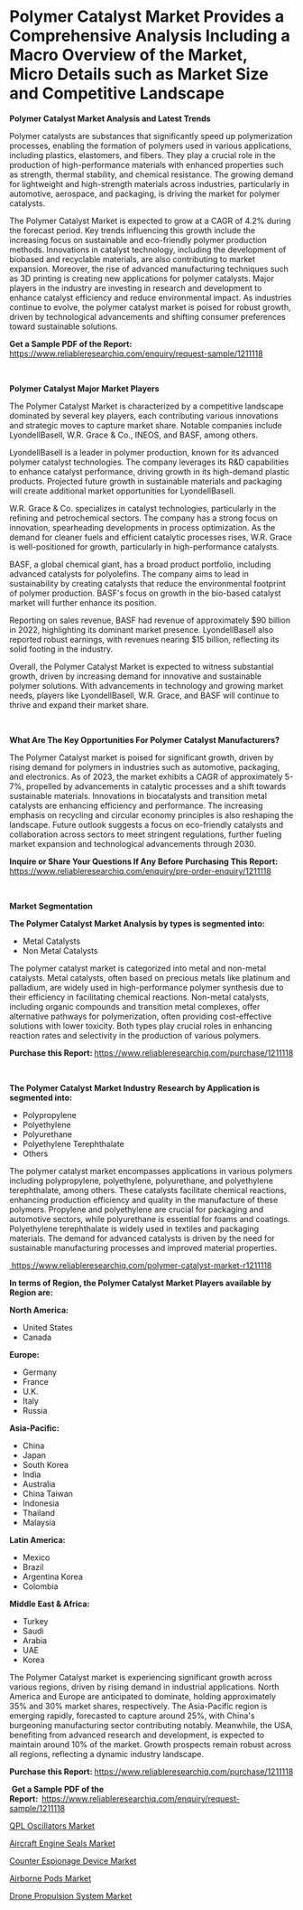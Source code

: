 <p><h1>Polymer Catalyst Market Provides a Comprehensive Analysis Including a Macro Overview of the Market, Micro Details such as Market Size and Competitive Landscape</h1></p><p><strong>Polymer Catalyst Market Analysis and Latest Trends</strong></p>
<p><p>Polymer catalysts are substances that significantly speed up polymerization processes, enabling the formation of polymers used in various applications, including plastics, elastomers, and fibers. They play a crucial role in the production of high-performance materials with enhanced properties such as strength, thermal stability, and chemical resistance. The growing demand for lightweight and high-strength materials across industries, particularly in automotive, aerospace, and packaging, is driving the market for polymer catalysts.</p><p>The Polymer Catalyst Market is expected to grow at a CAGR of 4.2% during the forecast period. Key trends influencing this growth include the increasing focus on sustainable and eco-friendly polymer production methods. Innovations in catalyst technology, including the development of biobased and recyclable materials, are also contributing to market expansion. Moreover, the rise of advanced manufacturing techniques such as 3D printing is creating new applications for polymer catalysts. Major players in the industry are investing in research and development to enhance catalyst efficiency and reduce environmental impact. As industries continue to evolve, the polymer catalyst market is poised for robust growth, driven by technological advancements and shifting consumer preferences toward sustainable solutions.</p></p>
<p><strong>Get a Sample PDF of the Report:&nbsp;</strong> <a href="https://www.reliableresearchiq.com/enquiry/request-sample/1211118?utm_campaign=1137&utm_medium=2&utm_source=Github&utm_content=ia&utm_term=05102024&utm_id=polymer-catalyst">https://www.reliableresearchiq.com/enquiry/request-sample/1211118</a></p>
<p>&nbsp;</p>
<p><strong>Polymer Catalyst Major Market Players</strong></p>
<p><p>The Polymer Catalyst Market is characterized by a competitive landscape dominated by several key players, each contributing various innovations and strategic moves to capture market share. Notable companies include LyondellBasell, W.R. Grace & Co., INEOS, and BASF, among others. </p><p>LyondellBasell is a leader in polymer production, known for its advanced polymer catalyst technologies. The company leverages its R&D capabilities to enhance catalyst performance, driving growth in its high-demand plastic products. Projected future growth in sustainable materials and packaging will create additional market opportunities for LyondellBasell.</p><p>W.R. Grace & Co. specializes in catalyst technologies, particularly in the refining and petrochemical sectors. The company has a strong focus on innovation, spearheading developments in process optimization. As the demand for cleaner fuels and efficient catalytic processes rises, W.R. Grace is well-positioned for growth, particularly in high-performance catalysts.</p><p>BASF, a global chemical giant, has a broad product portfolio, including advanced catalysts for polyolefins. The company aims to lead in sustainability by creating catalysts that reduce the environmental footprint of polymer production. BASF's focus on growth in the bio-based catalyst market will further enhance its position.</p><p>Reporting on sales revenue, BASF had revenue of approximately $90 billion in 2022, highlighting its dominant market presence. LyondellBasell also reported robust earnings, with revenues nearing $15 billion, reflecting its solid footing in the industry.</p><p>Overall, the Polymer Catalyst Market is expected to witness substantial growth, driven by increasing demand for innovative and sustainable polymer solutions. With advancements in technology and growing market needs, players like LyondellBasell, W.R. Grace, and BASF will continue to thrive and expand their market share.</p></p>
<p>&nbsp;</p>
<p><strong>What Are The Key Opportunities For Polymer Catalyst Manufacturers?</strong></p>
<p><p>The Polymer Catalyst market is poised for significant growth, driven by rising demand for polymers in industries such as automotive, packaging, and electronics. As of 2023, the market exhibits a CAGR of approximately 5-7%, propelled by advancements in catalytic processes and a shift towards sustainable materials. Innovations in biocatalysts and transition metal catalysts are enhancing efficiency and performance. The increasing emphasis on recycling and circular economy principles is also reshaping the landscape. Future outlook suggests a focus on eco-friendly catalysts and collaboration across sectors to meet stringent regulations, further fueling market expansion and technological advancements through 2030.</p></p>
<p><strong>Inquire or Share Your Questions If Any Before Purchasing This Report:</strong> <a href="https://www.reliableresearchiq.com/enquiry/pre-order-enquiry/1211118?utm_campaign=1137&utm_medium=2&utm_source=Github&utm_content=ia&utm_term=05102024&utm_id=polymer-catalyst">https://www.reliableresearchiq.com/enquiry/pre-order-enquiry/1211118</a></p>
<p>&nbsp;</p>
<p><strong>Market Segmentation</strong></p>
<p><strong>The Polymer Catalyst Market Analysis by types is segmented into:</strong></p>
<p><ul><li>Metal Catalysts</li><li>Non Metal Catalysts</li></ul></p>
<p><p>The polymer catalyst market is categorized into metal and non-metal catalysts. Metal catalysts, often based on precious metals like platinum and palladium, are widely used in high-performance polymer synthesis due to their efficiency in facilitating chemical reactions. Non-metal catalysts, including organic compounds and transition metal complexes, offer alternative pathways for polymerization, often providing cost-effective solutions with lower toxicity. Both types play crucial roles in enhancing reaction rates and selectivity in the production of various polymers.</p></p>
<p><strong>Purchase this Report:&nbsp;</strong><a href="https://www.reliableresearchiq.com/purchase/1211118?utm_campaign=1137&utm_medium=2&utm_source=Github&utm_content=ia&utm_term=05102024&utm_id=polymer-catalyst">https://www.reliableresearchiq.com/purchase/1211118</a></p>
<p>&nbsp;</p>
<p><strong>The Polymer Catalyst Market Industry Research by Application is segmented into:</strong></p>
<p><ul><li>Polypropylene</li><li>Polyethylene</li><li>Polyurethane</li><li>Polyethylene Terephthalate</li><li>Others</li></ul></p>
<p><p>The polymer catalyst market encompasses applications in various polymers including polypropylene, polyethylene, polyurethane, and polyethylene terephthalate, among others. These catalysts facilitate chemical reactions, enhancing production efficiency and quality in the manufacture of these polymers. Propylene and polyethylene are crucial for packaging and automotive sectors, while polyurethane is essential for foams and coatings. Polyethylene terephthalate is widely used in textiles and packaging materials. The demand for advanced catalysts is driven by the need for sustainable manufacturing processes and improved material properties.</p></p>
<p><a href="https://www.reliableresearchiq.com/polymer-catalyst-market-r1211118?utm_campaign=1137&utm_medium=2&utm_source=Github&utm_content=ia&utm_term=05102024&utm_id=polymer-catalyst">&nbsp;https://www.reliableresearchiq.com/polymer-catalyst-market-r1211118</a></p>
<p><strong>In terms of Region, the Polymer Catalyst Market Players available by Region are:</strong></p>
<p>
    <p> <strong> North America: </strong>
        <ul>
            <li>United States</li>
            <li>Canada</li>
        </ul>
        </p> 
    <p> <strong> Europe: </strong>
        <ul>
            <li>Germany</li>
            <li>France</li>
            <li>U.K.</li>
            <li>Italy</li>
            <li>Russia</li>
        </ul>
        </p> 
    <p> <strong> Asia-Pacific: </strong>
        <ul>
            <li>China</li>
            <li>Japan</li>
            <li>South Korea</li>
            <li>India</li>
            <li>Australia</li>
            <li>China Taiwan</li>
            <li>Indonesia</li>
            <li>Thailand</li>
            <li>Malaysia</li>
        </ul>
        </p> 
    <p> <strong> Latin America: </strong>
        <ul>
            <li>Mexico</li>
            <li>Brazil</li>
            <li>Argentina Korea</li>
            <li>Colombia</li>
        </ul>
        </p> 
    <p> <strong> Middle East & Africa: </strong>
        <ul>
            <li>Turkey</li>
            <li>Saudi</li>
            <li>Arabia</li>
            <li>UAE</li>
            <li>Korea</li>
        </ul>
    </p>
    </p>
<p><p>The Polymer Catalyst market is experiencing significant growth across various regions, driven by rising demand in industrial applications. North America and Europe are anticipated to dominate, holding approximately 35% and 30% market shares, respectively. The Asia-Pacific region is emerging rapidly, forecasted to capture around 25%, with China's burgeoning manufacturing sector contributing notably. Meanwhile, the USA, benefiting from advanced research and development, is expected to maintain around 10% of the market. Growth prospects remain robust across all regions, reflecting a dynamic industry landscape.</p></p>
<p><strong>Purchase this Report: </strong><a href="https://www.reliableresearchiq.com/purchase/1211118?utm_campaign=1137&utm_medium=2&utm_source=Github&utm_content=ia&utm_term=05102024&utm_id=polymer-catalyst">https://www.reliableresearchiq.com/purchase/1211118</a></p>
<p>&nbsp;<strong>Get a Sample PDF of the Report:&nbsp;&nbsp;</strong><a href="https://www.reliableresearchiq.com/enquiry/request-sample/1211118?utm_campaign=1137&utm_medium=2&utm_source=Github&utm_content=ia&utm_term=05102024&utm_id=polymer-catalyst">https://www.reliableresearchiq.com/enquiry/request-sample/1211118</a></p>
<p><strong></strong></p>
<p><p><a href="https://issuu.com/reportprime-2/docs/qpl-oscillators-market-size-2030.pp_4d6d3763097b35?utm_campaign=1137&utm_medium=2&utm_source=Github&utm_content=ia&utm_term=05102024&utm_id=polymer-catalyst">QPL Oscillators Market</a></p><p><a href="https://www.linkedin.com/pulse/global-aircraft-engine-seals-market-sector2024-2031-ngj9e?utm_campaign=1137&utm_medium=2&utm_source=Github&utm_content=ia&utm_term=05102024&utm_id=polymer-catalyst">Aircraft Engine Seals Market</a></p><p><a href="https://issuu.com/reportprime-2/docs/counter-espionage-device-market-siz_88574a0ff61d1f?utm_campaign=1137&utm_medium=2&utm_source=Github&utm_content=ia&utm_term=05102024&utm_id=polymer-catalyst">Counter Espionage Device Market</a></p><p><a href="https://www.linkedin.com/pulse/airborne-pods-market-indicators-size-regional-breakdown-zsiae?utm_campaign=1137&utm_medium=2&utm_source=Github&utm_content=ia&utm_term=05102024&utm_id=polymer-catalyst">Airborne Pods Market</a></p><p><a href="https://www.linkedin.com/pulse/surfing-drone-propulsion-system-wave-riding-market-currents-i4z3e?utm_campaign=1137&utm_medium=2&utm_source=Github&utm_content=ia&utm_term=05102024&utm_id=polymer-catalyst">Drone Propulsion System Market</a></p></p>